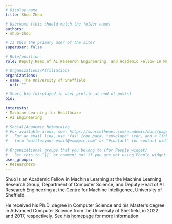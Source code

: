 ```yaml
---
# Display name
title: Shuo Zhou

# Username (this should match the folder name)
authors:
- shuo-zhou

# Is this the primary user of the site?
superuser: false

# Role/position
role: Deputy Head of AI Research Engineering, and Academic Fellow in Machine Learning

# Organizations/Affiliations
organizations:
- name: The University of Sheffield
  url: ""

# Short bio (displayed in user profile at end of posts)
bio: 

interests:
- Machine Learning for Healthcare
- AI Engineering

# Social/Academic Networking
# For available icons, see: https://sourcethemes.com/academic/docs/page-builder/#icons
#   For an email link, use "fas" icon pack, "envelope" icon, and a link in the
#   form "mailto:your-email@example.com" or "#contact" for contact widget.

# Organizational groups that you belong to (for People widget)
#   Set this to `[]` or comment out if you are not using People widget.
user_groups:
- Researchers
---
```


Shuo is an Academic Fellow in Machine Learning at the Machine Learning Research Group, Department of Computer Science, and Deputy Head of AI Research Engineering at the Centre for Machine Intelligence, University of Sheffield. 

He received his Ph.D. degree in Computer Science and his Master's degree in Advanced Computer Science from the University of Sheffield, in 2022 and 2017, respectively. See his [homepage](https://shuo-zhou.github.io/) for more information.

